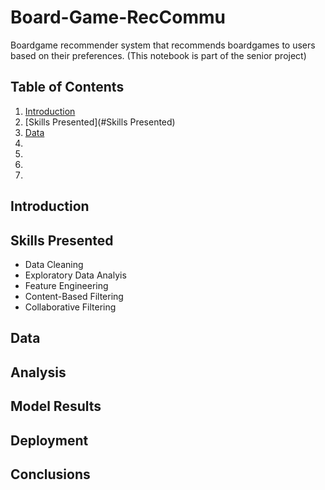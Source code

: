# Board-Game-RecCommu
Boardgame recommender system that recommends boardgames to users based on their preferences. 
(This notebook is part of the senior project)

## Table of Contents
1. [Introduction](#Introduction)
2. [Skills Presented](#Skills Presented)
3. [Data](#Data)
4. 
5.
6.
7.

## Introduction

## Skills Presented

* Data Cleaning
* Exploratory Data Analyis
* Feature Engineering
* Content-Based Filtering
* Collaborative Filtering

## Data

## Analysis

## Model Results

## Deployment

## Conclusions

